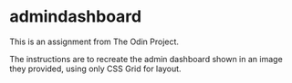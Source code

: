 # admindashboard

This is an assignment from The Odin Project.

The instructions are to recreate the admin dashboard shown in an image they provided, 
using only CSS Grid for layout. 